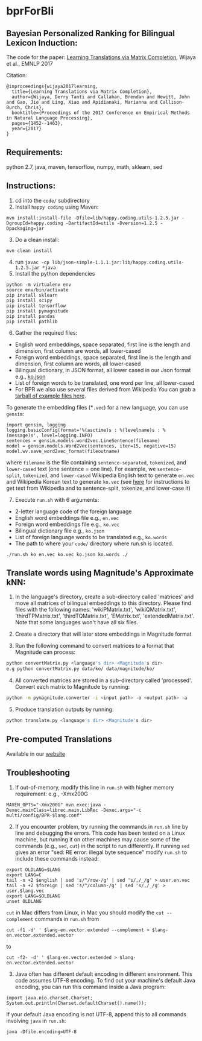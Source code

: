 # bprForBli
## Bayesian Personalized Ranking for Bilingual Lexicon Induction:

The code for the paper: [Learning Translations via Matrix Completion](https://www.seas.upenn.edu/~derry/bpr.pdf), Wijaya et al., EMNLP 2017

Citation:

```
@inproceedings{wijaya2017learning,
  title={Learning Translations via Matrix Completion},
  author={Wijaya, Derry Tanti and Callahan, Brendan and Hewitt, John and Gao, Jie and Ling, Xiao and Apidianaki, Marianna and Callison-Burch, Chris},
  booktitle={Proceedings of the 2017 Conference on Empirical Methods in Natural Language Processing},
  pages={1452--1463},
  year={2017}
}
```

## Requirements:

python 2.7, java, maven, tensorflow, numpy, math, sklearn, sed

## Instructions:
1. cd into the `code/` subdirectory
2. Install `happy coding` using Maven:
```
mvn install:install-file -Dfile=lib/happy.coding.utils-1.2.5.jar -DgroupId=happy.coding -DartifactId=utils -Dversion=1.2.5 -Dpackaging=jar
```
3. Do a clean install: 
```
mvn clean install
```
4. run `javac -cp lib/json-simple-1.1.1.jar:lib/happy.coding.utils-1.2.5.jar *java`
5. Install the python dependencies 
```
python -m virtualenv env
source env/bin/activate
pip install sklearn
pip install scipy
pip install tensorflow
pip install pymagnitude
pip install pandas
pip install pathlib
```
6. Gather the required files:
* English word embeddings, space separated, first line is the length and dimension, first column are words, all lower-cased
* Foreign word embeddings, space separated, first line is the length and dimension, first column are words, all lower-cased
* Bilingual dictionary, in JSON format, all lower cased in our Json format e.g., [ko.json](https://www.seas.upenn.edu/~derry/ko.json)
* List of foreign words to be translated, one word per line, all lower-cased 
* For BPR we also use several files derived from Wikipedia 
You can grab a [tarball of example files here](https://cis.upenn.edu/~ccb/data/emnlp-2017/data.tar.gz).

To generate the embedding files (\*`.vec`) for a new language, you can use `gensim`: 
```
import gensim, logging
logging.basicConfig(format='%(asctime)s : %(levelname)s : %(message)s', level=logging.INFO)
sentences = gensim.models.word2vec.LineSentence(filename)
model = gensim.models.Word2Vec(sentences, iter=15, negative=15)
model.wv.save_word2vec_format(fileoutname)
```
where `filename` is the file containing `sentence-separated`, `tokenized`, and `lower-cased` text (one sentence = one line). For example, we `sentence-split`, `tokenized`, and `lower-cased` Wikipedia English text to generate `en.vec` and Wikipedia Korean text to generate `ko.vec` (see [here](Wikipedia/README.md) for instructions to get text from Wikipedia and to sentence-split, tokenize, and lower-case it)

7. Execute `run.sh` with 6 arguments: 
* 2-letter language code of the foreign language
* English word embeddings file e.g., `en.vec`
* Foreign word embeddings file e.g., `ko.vec`
* Bilingual dictionary file e.g., `ko.json`
* List of foreign language words to be translated e.g., `ko.words`
* The path to where your `code/` directory where run.sh is located.
```
./run.sh ko en.vec ko.vec ko.json ko.words ./
```
## Translate words using Magnitude's Approximate kNN:
1. In the language's directory, create a sub-directory called 'matrices' and move all matrices of bilingual embeddings to this directory. Please find files with the following names: 'wikiPMatrix.txt', 'wikiQMatrix.txt', 'thirdTPMatrix.txt', 'thirdTQMatrix.txt', 'EMatrix.txt', 'extendedMatrix.txt'. Note that some languages won't have all six files.

2. Create a directory that will later store embeddings in Magnitude format

3. Run the following command to convert matrices to a format that Magnitude can process:
```bash
python convertMatrix.py <language's dir> <Magnitude's dir>
e.g python convertMatrix.py data/ko/ data/magnitude/ko/
```
4. All converted matrices are stored in a sub-directory called 'processed'. Convert each matrix to Magnitude by running:
```bash
python -m pymagnitude.converter -i <input path> -o <output path> -a 
```
5. Produce translation outputs by running:
```bash
python translate.py <language's dir> <Magnitude's dir>
```

## Pre-computed Translations
Available in our [website](https://www.seas.upenn.edu/~derry/translations.html) 

## Troubleshooting
1. If out-of-memory, modify this line in `run.sh` with higher memory requirement: e.g., -Xmx200G
```
MAVEN_OPTS="-Xmx200G" mvn exec:java -Dexec.mainClass=librec.main.LibRec -Dexec.args="-c multi/config/BPR-$lang.conf"
```
2. If you encounter problem, try running the commands in `run.sh` line by line and debugging the errors. This code has been tested on a Linux machine, but running it on other machines may cause some of the commands (e.g., `sed`, `cut`) in the script to run differently. If running `sed` gives an error "sed: RE error: illegal byte sequence" modify `run.sh` to include these commands instead:
```
export OLDLANG=$LANG
export LANG=C
tail -n +2 $english | sed 's/^/row-/g' | sed 's/,/_/g' > user.en.vec
tail -n +2 $foreign | sed 's/^/column-/g' | sed 's/,/_/g' > user.$lang.vec
export LANG=$OLDLANG
unset OLDLANG
```
`cut` in Mac differs from Linux, in Mac you should modify the `cut --complement` commands in `run.sh` from
```
cut -f1 -d' ' $lang-en.vector.extended --complement > $lang-en.vector.extended.vector
```
to
```
cut -f2- -d' ' $lang-en.vector.extended > $lang-en.vector.extended.vector
```

3. Java often has different default encoding in different environment. This code assumes UTF-8 encoding. To find out your machine's default Java encoding, you can run this command inside a Java program:
```
import java.nio.charset.Charset;
System.out.println(Charset.defaultCharset().name());
```
If your default Java encoding is not UTF-8, append this to all commands involving `java` in `run.sh`:
```
java -Dfile.encoding=UTF-8 
```
